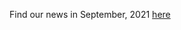 Find our news in September, 2021 [here](https://drive.google.com/file/d/1gRA4STbgK9bgRMfK6GzMSrQPyWL8-QrP/view?usp=drive_link)
